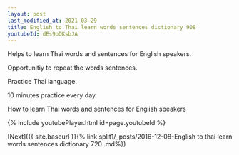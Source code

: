 ```yaml
---
layout: post
last_modified_at: 2021-03-29
title: English to Thai learn words sentences dictionary 908 
youtubeId: dEs9oDKsbJA
---
```

 
 
Helps to learn Thai words and sentences for English speakers.

Opportunitiy to repeat the words sentences. 

Practice Thai language. 
 
10 minutes practice every day. 
 
How to learn Thai words and sentences for English speakers 
 
{% include youtubePlayer.html id=page.youtubeId %}
 
 
[Next]({{ site.baseurl }}{% link  split1/_posts/2016-12-08-English to thai learn words sentences dictionary 720 .md%})
 
